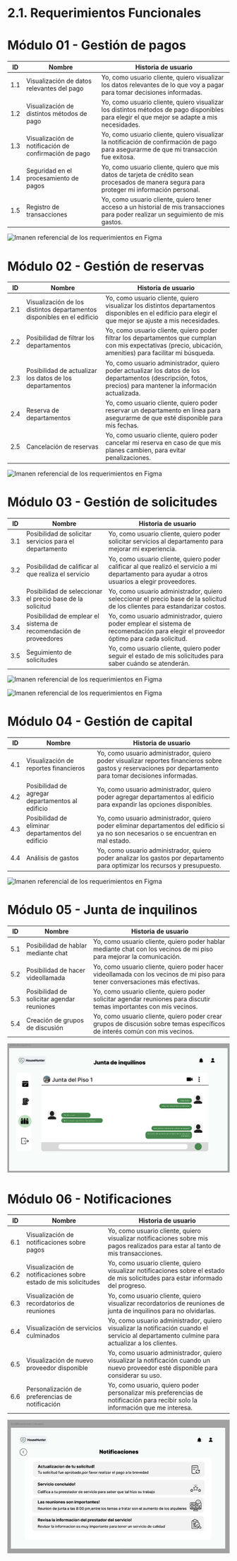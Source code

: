 # 2.1. Requerimientos Funcionales

# Módulo 01 - Gestión de pagos
| ID   | Nombre                                           | Historia de usuario                                                                                             |
|------|--------------------------------------------------|-----------------------------------------------------------------------------------------------------------------|
| 1.1  | Visualización de datos relevantes del pago       | Yo, como usuario cliente, quiero visualizar los datos relevantes de lo que voy a pagar para tomar decisiones informadas. |
| 1.2  | Visualización de distintos métodos de pago       | Yo, como usuario cliente, quiero visualizar los distintos métodos de pago disponibles para elegir el que mejor se adapte a mis necesidades. |
| 1.3  | Visualización de notificación de confirmación de pago | Yo, como usuario cliente, quiero visualizar la notificación de confirmación de pago para asegurarme de que mi transacción fue exitosa. |
| 1.4  | Seguridad en el procesamiento de pagos           | Yo, como usuario cliente, quiero que mis datos de tarjeta de crédito sean procesados de manera segura para proteger mi información personal. |
| 1.5  | Registro de transacciones                         | Yo, como usuario cliente, quiero tener acceso a un historial de mis transacciones para poder realizar un seguimiento de mis gastos. |

![Imanen referencial de los requerimientos en Figma](imagenes%202.1/Gestión%20de%20pagos.png)

# Módulo 02 - Gestión de reservas
| ID   | Nombre                                           | Historia de usuario                                                                                             |
|------|--------------------------------------------------|-----------------------------------------------------------------------------------------------------------------|
| 2.1  | Visualización de los distintos departamentos disponibles en el edificio | Yo, como usuario cliente, quiero visualizar los distintos departamentos disponibles en el edificio para elegir el que mejor se ajuste a mis necesidades. |
| 2.2  | Posibilidad de filtrar los departamentos          | Yo, como usuario cliente, quiero poder filtrar los departamentos que cumplan con mis expectativas (precio, ubicación, amenities) para facilitar mi búsqueda. |
| 2.3  | Posibilidad de actualizar los datos de los departamentos | Yo, como usuario administrador, quiero poder actualizar los datos de los departamentos (descripción, fotos, precios) para mantener la información actualizada. |
| 2.4  | Reserva de departamentos                          | Yo, como usuario cliente, quiero poder reservar un departamento en línea para asegurarme de que esté disponible para mis fechas. |
| 2.5  | Cancelación de reservas                           | Yo, como usuario cliente, quiero poder cancelar mi reserva en caso de que mis planes cambien, para evitar penalizaciones. |

![Imanen referencial de los requerimientos en Figma](imagenes%202.1/Gestión%20de%20Reservas.png)

# Módulo 03 - Gestión de solicitudes
| ID   | Nombre                                           | Historia de usuario                                                                                             |
|------|--------------------------------------------------|-----------------------------------------------------------------------------------------------------------------|
| 3.1  | Posibilidad de solicitar servicios para el departamento | Yo, como usuario cliente, quiero poder solicitar servicios al departamento para mejorar mi experiencia.         |
| 3.2  | Posibilidad de calificar al que realiza el servicio | Yo, como usuario cliente, quiero poder calificar al que realizó el servicio a mi departamento para ayudar a otros usuarios a elegir proveedores. |
| 3.3  | Posibilidad de seleccionar el precio base de la solicitud | Yo, como usuario administrador, quiero seleccionar el precio base de la solicitud de los clientes para estandarizar costos. |
| 3.4  | Posibilidad de emplear el sistema de recomendación de proveedores | Yo, como usuario administrador, quiero poder emplear el sistema de recomendación para elegir el proveedor óptimo para cada solicitud. |
| 3.5  | Seguimiento de solicitudes                        | Yo, como usuario cliente, quiero poder seguir el estado de mis solicitudes para saber cuándo se atenderán.       |

![Imanen referencial de los requerimientos en Figma](imagenes%202.1/Gestión%20de%20Solicitudes%20-%20Usuario%20Cliente.png)

![Imanen referencial de los requerimientos en Figma](imagenes%202.1/Gestión%20de%20Solicitudes%20-%20Usuario%20Administrador.png)

# Módulo 04 - Gestión de capital
| ID   | Nombre                                           | Historia de usuario                                                                                             |
|------|--------------------------------------------------|-----------------------------------------------------------------------------------------------------------------|
| 4.1  | Visualización de reportes financieros            | Yo, como usuario administrador, quiero poder visualizar reportes financieros sobre gastos y reservaciones por departamento para tomar decisiones informadas. |
| 4.2  | Posibilidad de agregar departamentos al edificio | Yo, como usuario administrador, quiero poder agregar departamentos al edificio para expandir las opciones disponibles. |
| 4.3  | Posibilidad de eliminar departamentos del edificio | Yo, como usuario administrador, quiero poder eliminar departamentos del edificio si ya no son necesarios o se encuentran en mal estado. |
| 4.4  | Análisis de gastos                               | Yo, como usuario administrador, quiero poder analizar los gastos por departamento para optimizar los recursos y presupuesto. |

![Imanen referencial de los requerimientos en Figma](imagenes%202.1/Gestión%20de%20Capital.png)

# Módulo 05 - Junta de inquilinos
| ID   | Nombre                                           | Historia de usuario                                                                                             |
|------|--------------------------------------------------|-----------------------------------------------------------------------------------------------------------------|
| 5.1  | Posibilidad de hablar mediante chat              | Yo, como usuario cliente, quiero poder hablar mediante chat con los vecinos de mi piso para mejorar la comunicación. |
| 5.2  | Posibilidad de hacer videollamada                | Yo, como usuario cliente, quiero poder hacer videollamada con los vecinos de mi piso para tener conversaciones más efectivas. |
| 5.3  | Posibilidad de solicitar agendar reuniones       | Yo, como usuario cliente, quiero poder solicitar agendar reuniones para discutir temas importantes con mis vecinos. |
| 5.4  | Creación de grupos de discusión                   | Yo, como usuario cliente, quiero poder crear grupos de discusión sobre temas específicos de interés común con mis vecinos. |

![Imanen referencial de los requerimientos en Figma](imagenes%202.1/Figma%20Junta%20de%20Inquilinos.png)

# Módulo 06 - Notificaciones
| ID   | Nombre                                           | Historia de usuario                                                                                             |
|------|--------------------------------------------------|-----------------------------------------------------------------------------------------------------------------|
| 6.1  | Visualización de notificaciones sobre pagos       | Yo, como usuario cliente, quiero visualizar notificaciones sobre mis pagos realizados para estar al tanto de mis transacciones. |
| 6.2  | Visualización de notificaciones sobre estado de mis solicitudes | Yo, como usuario cliente, quiero visualizar notificaciones sobre el estado de mis solicitudes para estar informado del progreso. |
| 6.3  | Visualización de recordatorios de reuniones      | Yo, como usuario cliente, quiero visualizar recordatorios de reuniones de junta de inquilinos para no olvidarlas. |
| 6.4  | Visualización de servicios culminados            | Yo, como usuario administrador, quiero visualizar la notificación cuando el servicio al departamento culmine para actualizar a los clientes. |
| 6.5  | Visualización de nuevo proveedor disponible      | Yo, como usuario administrador, quiero visualizar la notificación cuando un nuevo proveedor esté disponible para considerar su uso. |
| 6.6  | Personalización de preferencias de notificación  | Yo, como usuario, quiero poder personalizar mis preferencias de notificación para recibir solo la información que me interesa. |

![Imanen referencial de los requerimientos en Figma](imagenes%202.1/Figma%20Notificaciones.png)
